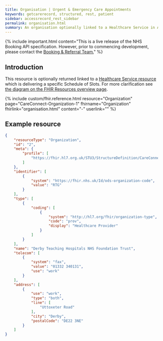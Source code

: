 ```yaml
---
title: Organisation | Urgent & Emergency Care Appointments
keywords: getcarerecord, structured, rest, patient
sidebar: accessrecord_rest_sidebar
permalink: organisation.html
summary: An organisation optionally linked to a Healthcare Service in Appointment booking.
---
```


{% include important.html content="This is a live release of the NHS Booking API specification. However, prior to commencing development, please contact the [Booking & Referral Team.](mailto:bookingandreferrals@nhs.net)" %}

## Introduction ##
This resource is optionally returned linked to a <a href='healthcare_service.html'>Healthcare Service resource</a> which is delivering a specific Schedule of Slots. For more clarification see <a href='resources_overview.html#urgent--emergency-care-appointments-apis'>the diagram on the FHIR Resources overview page</a>.

{% include custom/fhir.reference.html resource="Organization" page="CareConnect-Organization-1" fhirname="Organization" fhirlink="organisation.html" content="-" userlink="" %}


## Example resource ##
```json
{
    "resourceType": "Organization",
    "id": "2",
    "meta": {
        "profile": [
            "https://fhir.hl7.org.uk/STU3/StructureDefinition/CareConnect-Organization-1"
        ]
    },
    "identifier": [
        {
            "system": "https://fhir.nhs.uk/Id/ods-organization-code",
            "value": "RTG"
        }
    ],
    "type": [
        {
            "coding": [
                {
                    "system": "http://hl7.org/fhir/organization-type",
                    "code": "prov",
                    "display": "Healthcare Provider"
                }
            ]
        }
    ],
    "name": "Derby Teaching Hospitals NHS Foundation Trust",
    "telecom": [
        {
            "system": "fax",
            "value": "01332 340131",
            "use": "work"
        }
    ],
    "address": [
        {
            "use": "work",
            "type": "both",
            "line": [
                "Uttoxeter Road"
            ],
            "city": "Derby",
            "postalCode": "DE22 3NE"
        }
    ]
}
```